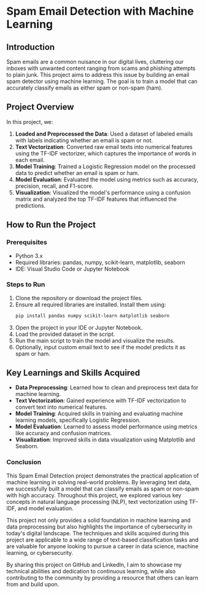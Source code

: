 # Spam Email Detection with Machine Learning

## Introduction
Spam emails are a common nuisance in our digital lives, cluttering our inboxes with unwanted content ranging from scams and phishing attempts to plain junk. This project aims to address this issue by building an email spam detector using machine learning. The goal is to train a model that can accurately classify emails as either spam or non-spam (ham).

## Project Overview
In this project, we:
1. **Loaded and Preprocessed the Data**: Used a dataset of labeled emails with labels indicating whether an email is spam or not.
2. **Text Vectorization**: Converted raw email texts into numerical features using the TF-IDF vectorizer, which captures the importance of words in each email.
3. **Model Training**: Trained a Logistic Regression model on the processed data to predict whether an email is spam or ham.
4. **Model Evaluation**: Evaluated the model using metrics such as accuracy, precision, recall, and F1-score.
5. **Visualization**: Visualized the model's performance using a confusion matrix and analyzed the top TF-IDF features that influenced the predictions.

## How to Run the Project

### Prerequisites
- Python 3.x
- Required libraries: pandas, numpy, scikit-learn, matplotlib, seaborn
- IDE: Visual Studio Code or Jupyter Notebook

### Steps to Run
1. Clone the repository or download the project files.
2. Ensure all required libraries are installed. Install them using:
   ```bash
   pip install pandas numpy scikit-learn matplotlib seaborn
3. Open the project in your IDE or Jupyter Notebook.
4. Load the provided dataset in the script.
5. Run the main script to train the model and visualize the results.
6. Optionally, input custom email text to see if the model predicts it as spam or ham.

## Key Learnings and Skills Acquired
- **Data Preprocessing**: Learned how to clean and preprocess text data for machine learning.
- **Text Vectorization**: Gained experience with TF-IDF vectorization to convert text into numerical features.
- **Model Training**: Acquired skills in training and evaluating machine learning models, specifically Logistic Regression.
- **Model Evaluation**: Learned to assess model performance using metrics like accuracy and confusion matrices.
- **Visualization**: Improved skills in data visualization using Matplotlib and Seaborn.

### Conclusion

This Spam Email Detection project demonstrates the practical application of machine learning in solving real-world problems. By leveraging text data, we successfully built a model that can classify emails as spam or non-spam with high accuracy. Throughout this project, we explored various key concepts in natural language processing (NLP), text vectorization using TF-IDF, and model evaluation.

This project not only provides a solid foundation in machine learning and data preprocessing but also highlights the importance of cybersecurity in today's digital landscape. The techniques and skills acquired during this project are applicable to a wide range of text-based classification tasks and are valuable for anyone looking to pursue a career in data science, machine learning, or cybersecurity.

By sharing this project on GitHub and LinkedIn, I aim to showcase my technical abilities and dedication to continuous learning, while also contributing to the community by providing a resource that others can learn from and build upon.
